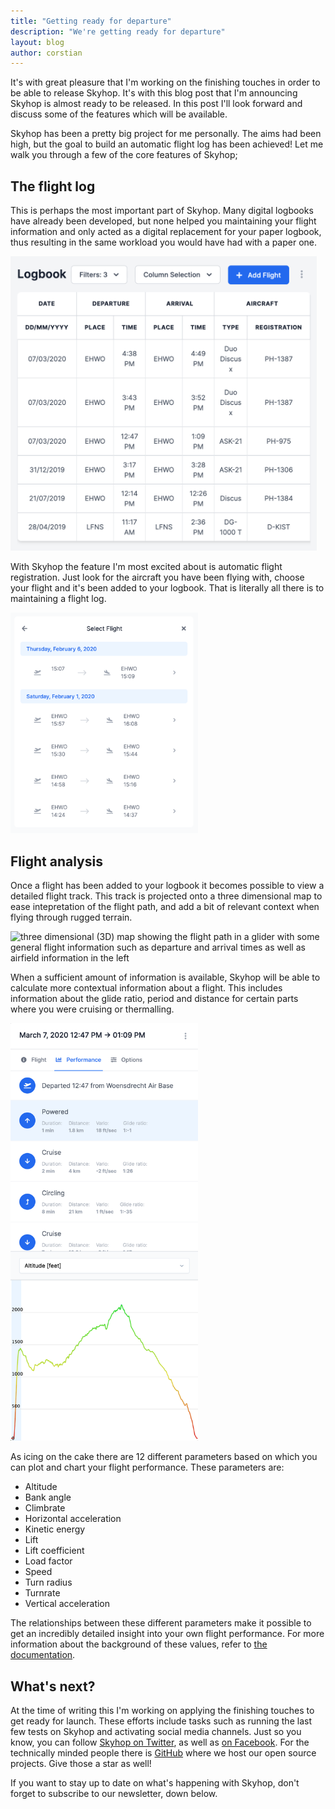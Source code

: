 ```yaml
---
title: "Getting ready for departure"
description: "We're getting ready for departure"
layout: blog
author: corstian
---
```


<p class="text-lg font-thin">It's with great pleasure that I'm working on the finishing touches in order to be able to release Skyhop. It's with this blog post that I'm announcing Skyhop is almost ready to be released. In this post I'll look forward and discuss some of the features which will be available.</p>


Skyhop has been a pretty big project for me personally. The aims had been high, but the goal to build an automatic flight log has been achieved! Let me walk you through a few of the core features of Skyhop;

## The flight log

This is perhaps the most important part of Skyhop. Many digital logbooks have already been developed, but none helped you maintaining your flight information and only acted as a digital replacement for your paper logbook, thus resulting in the same workload you would have had with a paper one.

<img class="relative mx-auto rounded-lg shadow-lg my-10" width="490" src="/assets/images/Screenshot 2020-04-28 at 17.16.11.png" alt="A screenshot of the digital flight log offered by Skyhop" />

With Skyhop the feature I'm most excited about is automatic flight registration. Just look for the aircraft you have been flying with, choose your flight and it's been added to your logbook. That is literally all there is to maintaining a flight log.

<img class="relative mx-auto rounded-lg shadow-lg my-10" width="300" src="/assets/images/Screenshot 2020-04-28 at 20.11.53.png" alt="The flight selection modal from which you can add flights to your own logbook" />


## Flight analysis

Once a flight has been added to your logbook it becomes possible to view a detailed flight track. This track is projected onto a three dimensional map to ease intepretation of the flight path, and add a bit of relevant context when flying through rugged terrain.

<img class="relative mx-auto rounded-lg shadow-lg my-10" src="/assets/images/Screenshot 2020-04-28 at 19.47.31.png" alt="three dimensional (3D) map showing the flight path in a glider with some general flight information such as departure and arrival times as well as airfield information in the left" />

When a sufficient amount of information is available, Skyhop will be able to calculate more contextual information about a flight. This includes information about the glide ratio, period and distance for certain parts where you were cruising or thermalling.

<img class="relative mx-auto rounded-lg shadow-lg ml-12 float-right" width="300" src="/assets/images/Screenshot 2020-04-28 at 21.00.34.png" alt="Statistics about ones flight performance in a glider aircraft showing a chart with altitude information and statistics about cruise and thermal performance" />

As icing on the cake there are 12 different parameters based on which you can plot and chart your flight performance. These parameters are:

- Altitude
- Bank angle
- Climbrate
- Horizontal acceleration
- Kinetic energy
- Lift
- Lift coefficient
- Load factor
- Speed
- Turn radius
- Turnrate
- Vertical acceleration

The relationships between these different parameters make it possible to get an incredibly detailed insight into your own flight performance. For more information about the background of these values, refer to [the documentation](/documentation/features/flight-analysis).


## What's next?

At the time of writing this I'm working on applying the finishing touches to get ready for launch. These efforts include tasks such as running the last few tests on Skyhop and activating social media channels. Just so you know, you can follow [Skyhop on Twitter](https://twitter.com/_skyhop), as well as [on Facebook](https://www.facebook.com/Skyhop-103274767958275). For the technically minded people there is [GitHub](https://github.com/skyhop) where we host our open source projects. Give those a star as well!

If you want to stay up to date on what's happening with Skyhop, don't forget to subscribe to our newsletter, down below.